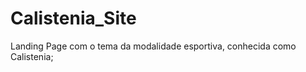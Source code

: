 # Calistenia_Site
Landing Page com o tema da modalidade esportiva, conhecida como Calistenia;                                                
